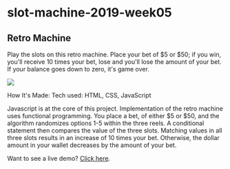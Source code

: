 # slot-machine-2019-week05

## Retro Machine

Play the slots on this retro machine. Place your bet of $5 or $50; if you win, you'll receive 10 times your bet, lose and you'll lose the amount of your bet. If your balance goes down to zero, it's game over.

<img src="https://roxanalemus.com/images/retroMachine.png" max-width="100%">

How It's Made:
Tech used: HTML, CSS, JavaScript

Javascript is at the core of this project. Implementation of the retro machine uses functional programming. You place a bet, of either $5 or $50, and the algorithm randomizes options 1-5 within the three reels. A conditional statement then compares the value of the three slots. Matching values in all three slots results in an increase of 10 times your bet. Otherwise, the dollar amount in your wallet decreases by the amount of your bet.

Want to see a live demo? <a href="https://roxanalemus.com/mywork/slotmachine/retromachine" target="_blank">Click here</a>.


